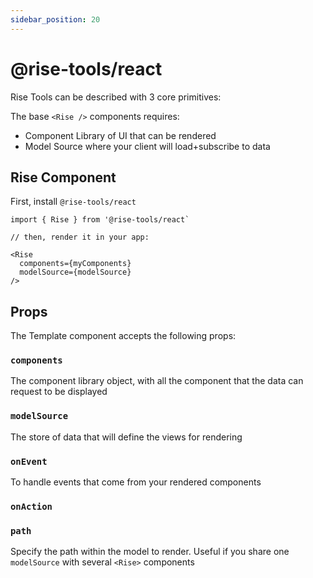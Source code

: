 ```yaml
---
sidebar_position: 20
---
```


# @rise-tools/react

Rise Tools can be described with 3 core primitives:

The base `<Rise />` components requires:
- Component Library of UI that can be rendered
- Model Source where your client will load+subscribe to data

## Rise Component

First, install `@rise-tools/react`

```tsx
import { Rise } from '@rise-tools/react`

// then, render it in your app:

<Rise
  components={myComponents}
  modelSource={modelSource}
/>
```

## Props

The Template component accepts the following props:

### `components`

The component library object, with all the component that the data can request to be displayed

### `modelSource`

The store of data that will define the views for rendering

### `onEvent`

To handle events that come from your rendered components

### `onAction`


### `path`

Specify the path within the model to render. Useful if you share one `modelSource` with several `<Rise>` components
